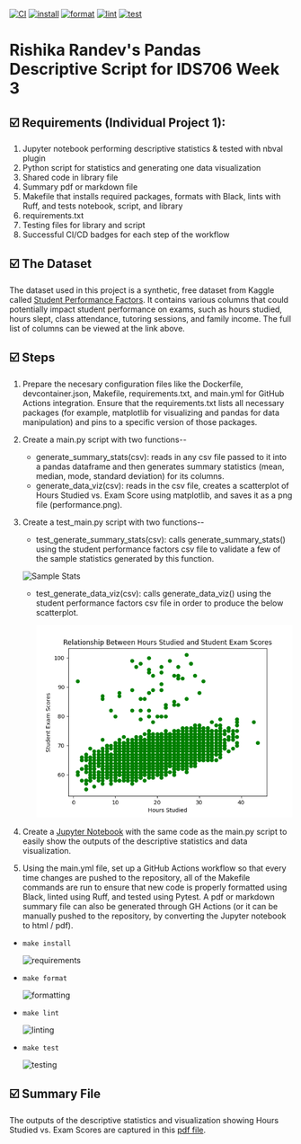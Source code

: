 [![CI](https://github.com/nogibjj/Rishika_Randev_MiniProject_2/actions/workflows/hello.yml/badge.svg)](https://github.com/nogibjj/Rishika_Randev_MiniProject_2/actions/workflows/hello.yml) 
[![install](https://github.com/nogibjj/Rishika_Randev_MiniProject_2/actions/workflows/install.yml/badge.svg)](https://github.com/nogibjj/Rishika_Randev_MiniProject_2/actions/workflows/install.yml)
[![format](https://github.com/nogibjj/Rishika_Randev_MiniProject_2/actions/workflows/format.yml/badge.svg)](https://github.com/nogibjj/Rishika_Randev_MiniProject_2/actions/workflows/format.yml)
[![lint](https://github.com/nogibjj/Rishika_Randev_MiniProject_2/actions/workflows/lint.yml/badge.svg)](https://github.com/nogibjj/Rishika_Randev_MiniProject_2/actions/workflows/lint.yml)
[![test](https://github.com/nogibjj/Rishika_Randev_MiniProject_2/actions/workflows/test.yml/badge.svg)](https://github.com/nogibjj/Rishika_Randev_MiniProject_2/actions/workflows/test.yml)

# Rishika Randev's Pandas Descriptive Script for IDS706 Week 3

## ☑️ Requirements (Individual Project 1):
1. Jupyter notebook performing descriptive statistics & tested with nbval plugin
2. Python script for statistics and generating one data visualization
3. Shared code in library file
4. Summary pdf or markdown file
5. Makefile that installs required packages, formats with Black, lints with Ruff, and tests notebook, script, and library
6. requirements.txt
7. Testing files for library and script
8. Successful CI/CD badges for each step of the workflow

## ☑️ The Dataset
The dataset used in this project is a synthetic, free dataset from Kaggle called [Student Performance Factors](https://www.kaggle.com/datasets/lainguyn123/student-performance-factors?resource=download). It contains various columns that could potentially impact student performance on exams, such as hours studied, hours slept, class attendance, tutoring sessions, and family income. The full list of columns can be viewed at the link above.

## ☑️ Steps
1. Prepare the necesary configuration files like the Dockerfile, devcontainer.json, Makefile, requirements.txt, and main.yml for GitHub Actions integration. Ensure that the requirements.txt lists all necessary packages (for example, matplotlib for visualizing and pandas for data manipulation) and pins to a specific version of those packages.
2. Create a main.py script with two functions--
   * generate_summary_stats(csv): reads in any csv file passed to it into a pandas dataframe and then generates summary statistics (mean, median, mode, standard deviation) for its columns.
   * generate_data_viz(csv): reads in the csv file, creates a scatterplot of Hours Studied vs. Exam Score using matplotlib, and saves it as a png file (performance.png).
3. Create a test_main.py script with two functions--
   * test_generate_summary_stats(csv): calls generate_summary_stats() using the student performance factors csv file to validate a few of the sample statistics generated by this function.
     
   ![Sample Stats](https://github.com/user-attachments/assets/54a6c401-c230-46b9-948d-0e2929d952f4)
   * test_generate_data_viz(csv): calls generate_data_viz() using the student performance factors csv file in order to produce the below scatterplot.
     
     ![Visualization](performance.png)
4. Create a [Jupyter Notebook](summary.ipynb) with the same code as the main.py script to easily show the outputs of the descriptive statistics and data visualization.
5. Using the main.yml file, set up a GitHub Actions workflow so that every time changes are pushed to the repository, all of the Makefile commands are run to ensure that new code is properly formatted using Black, linted using Ruff, and tested using Pytest. A pdf or markdown summary file can also be generated through GH Actions (or it can be manually pushed to the repository, by converting the Jupyter notebook to html / pdf).

  - `make install`
    
    ![requirements](https://github.com/user-attachments/assets/0a88d102-f326-4961-83ea-ce40d5930178)

  - `make format`
    
    ![formatting](https://github.com/user-attachments/assets/87809dd7-7128-44be-9dfb-0f3528d2afde8)

  - `make lint`
    
    ![linting](https://github.com/user-attachments/assets/e186bb79-fe4d-4633-a04b-22f7b8d8bfb1)

  - `make test`
  
    ![testing](https://github.com/user-attachments/assets/888bdf3d-fad7-42b8-9d36-985d7625a718)

## ☑️ Summary File
The outputs of the descriptive statistics and visualization showing Hours Studied vs. Exam Scores are captured in this [pdf file](summary.pdf).
   


